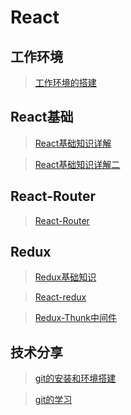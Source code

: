 # React

## 工作环境

>[工作环境的搭建](./md/React专题/工作环境的搭建.md)

## React基础

>[React基础知识详解](./md/React专题/React基础知识详解.md)

>[React基础知识详解二](md/React专题/React基础知识详解二.md)


## React-Router 

>[React-Router](md/React专题/React-Router.md)


## Redux

>[Redux基础知识](./md/React专题/Redux基础知识.md)

>[React-redux](./md/React专题/React-redux.md)

>[Redux-Thunk中间件](./md/React专题/Redux-Thunk中间件.md)



## 技术分享

>[git的安装和环境搭建](./md/技术分享/git的安装和环境搭建.md)

>[git的学习](md/技术分享/git的学习.md)
